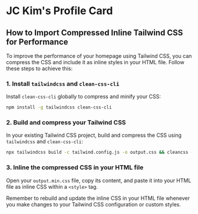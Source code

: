 # JC Kim's Profile Card

## How to Import Compressed Inline Tailwind CSS for Performance

To improve the performance of your homepage using Tailwind CSS, you can compress the CSS and include it as inline styles in your HTML file. Follow these steps to achieve this:

### 1. Install `tailwindcss` and `clean-css-cli`

Install `clean-css-cli` globally to compress and minify your CSS:

```bash
npm install -g tailwindcss clean-css-cli
```

### 2. Build and compress your Tailwind CSS

In your existing Tailwind CSS project, build and compress the CSS using `tailwindcss` and `clean-css-cli`:

```bash
npx tailwindcss build -c tailwind.config.js -o output.css && cleancss -o tailwind.min.css output.css
```

### 3. Inline the compressed CSS in your HTML file

Open your `output.min.css` file, copy its content, and paste it into your HTML file as inline CSS within a `<style>` tag.

Remember to rebuild and update the inline CSS in your HTML file whenever you make changes to your Tailwind CSS configuration or custom styles.
